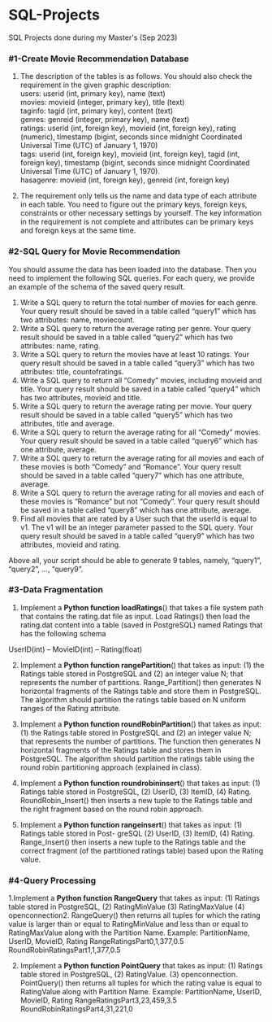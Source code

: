 # SQL-Projects
SQL Projects done during my Master's (Sep 2023)

### **#1-Create Movie Recommendation Database**
1. The description of the tables is as follows. You should also check the requirement in the given graphic description:  
users: userid (int, primary key), name (text)  
movies: movieid (integer, primary key), title (text)  
taginfo: tagid (int, primary key), content (text)  
genres: genreid (integer, primary key), name (text)  
ratings: userid (int, foreign key), movieid (int, foreign key), rating (numeric), timestamp (bigint, seconds since midnight Coordinated Universal Time (UTC) of January 1, 1970)  
tags: userid (int, foreign key), movieid (int, foreign key), tagid (int, foreign key), timestamp (bigint, seconds since midnight Coordinated Universal Time (UTC) of January 1, 1970).  
hasagenre: movieid (int, foreign key), genreid (int, foreign key)  

2. The requirement only tells us the name and data type of each attribute in each table. You need to figure out the primary keys, foreign keys, constraints or other necessary settings by yourself. The key information in the requirement is not complete and attributes can be primary keys and foreign keys at the same time.

### **#2-SQL Query for Movie Recommendation**

You should assume the data has been loaded into the database. Then you need to implement the following SQL queries. For each query, we provide an example of the schema of the saved query result.

1. Write a SQL query to return the total number of movies for each genre. Your query result should be saved in a table called “query1” which has two attributes: name, moviecount.
2. Write a SQL query to return the average rating per genre. Your query result should be saved in a table called “query2” which has two attributes: name, rating.
3. Write a SQL query to return the movies have at least 10 ratings. Your query result should be saved in a table called “query3” which has two attributes: title, countofratings.
4. Write a SQL query to return all “Comedy” movies, including movieid and title. Your query result should be saved in a table called “query4” which has two attributes, movieid and title.
5. Write a SQL query to return the average rating per movie. Your query result should be saved in a table called “query5” which has two attributes, title and average.
6. Write a SQL query to return the average rating for all “Comedy” movies. Your query result should be saved in a table called “query6” which has one attribute, average.
7. Write a SQL query to return the average rating for all movies and each of these movies is both “Comedy” and “Romance”. Your query result should be saved in a table called “query7” which has one attribute, average.
8. Write a SQL query to return the average rating for all movies and each of these movies is “Romance” but not “Comedy”. Your query result should be saved in a table called “query8” which has one attribute, average.
9. Find all movies that are rated by a User such that the userId is equal to v1. The v1 will be an integer parameter passed to the SQL query. Your query result should be saved in a table called “query9” which has two attributes, movieid and rating.

Above all, your script should be able to generate 9 tables, namely, “query1”, “query2”, …, “query9”.

### **#3-Data Fragmentation**

1. Implement a **Python function loadRatings**() that takes a file system path that contains the rating.dat file as input. Load Ratings() then load the rating.dat content into a table (saved in PostgreSQL) named Ratings that has the following schema

UserID(int) – MovieID(int) – Rating(float)

2. Implement a **Python function rangePartition**() that takes as input: (1) the Ratings table stored in PostgreSQL and (2) an integer value N; that represents the number of partitions. Range_Partition() then generates N horizontal fragments of the Ratings table and store them in PostgreSQL. The algorithm should partition the ratings table based on N uniform ranges of the Rating attribute.

3. Implement a **Python function roundRobinPartition**() that takes as input: (1) the Ratings table stored in PostgreSQL and (2) an integer value N; that represents the number of partitions. The function then generates N horizontal fragments of the Ratings table and stores them in PostgreSQL. The algorithm should partition the ratings table using the round robin partitioning approach (explained in class).

4. Implement a **Python function roundrobininsert**() that takes as input: (1) Ratings table stored in PostgreSQL, (2) UserID, (3) ItemID, (4) Rating. RoundRobin_Insert() then inserts a new tuple to the Ratings table and the right fragment based on the round robin approach.

5. Implement a **Python function rangeinsert**() that takes as input: (1) Ratings table stored in Post- greSQL (2) UserID, (3) ItemID, (4) Rating. Range_Insert() then inserts a new tuple to the Ratings table and the correct fragment (of the partitioned ratings table) based upon the Rating value.


### **#4-Query Processing**

1.Implement a **Python function RangeQuery** that takes as input: (1) Ratings table stored in PostgreSQL, (2) RatingMinValue (3) RatingMaxValue (4) openconnection2. RangeQuery() then returns all tuples for which the rating value is larger than or equal to RatingMinValue and less than or equal to RatingMaxValue along with the Partition Name.
Example:
PartitionName, UserID, MovieID, Rating
RangeRatingsPart0,1,377,0.5
RoundRobinRatingsPart1,1,377,0.5

2. Implement a **Python function PointQuery** that takes as input: (1) Ratings table stored in PostgreSQL, (2) RatingValue. (3) openconnection. PointQuery() then returns all tuples for which the rating value is equal to RatingValue along with Partition Name.
Example:
PartitionName, UserID, MovieID, Rating
RangeRatingsPart3,23,459,3.5
RoundRobinRatingsPart4,31,221,0
